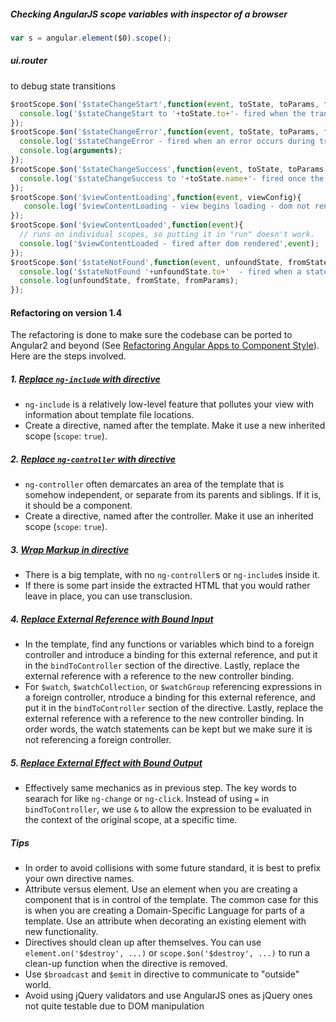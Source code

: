 ##### Checking AngularJS scope variables with inspector of a browser
``` js
var s = angular.element($0).scope();
```

##### ui.router
to debug state transitions
```js
$rootScope.$on('$stateChangeStart',function(event, toState, toParams, fromState, fromParams){
  console.log('$stateChangeStart to '+toState.to+'- fired when the transition begins. toState,toParams : \n',toState, toParams);
});
$rootScope.$on('$stateChangeError',function(event, toState, toParams, fromState, fromParams, error){
  console.log('$stateChangeError - fired when an error occurs during transition.');
  console.log(arguments);
});
$rootScope.$on('$stateChangeSuccess',function(event, toState, toParams, fromState, fromParams){
  console.log('$stateChangeSuccess to '+toState.name+'- fired once the state transition is complete.');
});
$rootScope.$on('$viewContentLoading',function(event, viewConfig){
   console.log('$viewContentLoading - view begins loading - dom not rendered',viewConfig);
});
$rootScope.$on('$viewContentLoaded',function(event){
  // runs on individual scopes, so putting it in "run" doesn't work.
  console.log('$viewContentLoaded - fired after dom rendered',event);
});
$rootScope.$on('$stateNotFound',function(event, unfoundState, fromState, fromParams){
  console.log('$stateNotFound '+unfoundState.to+'  - fired when a state cannot be found by its name.');
  console.log(unfoundState, fromState, fromParams);
});
```

#### Refactoring on version 1.4

The refactoring is done to make sure the codebase can be ported to Angular2 and beyond (See [Refactoring Angular Apps to Component Style](http://teropa.info/blog/2015/10/18/refactoring-angular-apps-to-components.html)). Here are the steps involved.

##### 1. [Replace `ng-include` with directive](https://teropa.info/blog/2015/10/18/refactoring-angular-apps-to-components.html#replace-ng-include-with-component-directive)

- `ng-include` is a relatively low-level feature that pollutes your view with information about template file locations.
- Create a directive, named after the template. Make it use a new inherited scope (`scope`: `true`).

##### 2. [Replace `ng-controller` with directive](https://teropa.info/blog/2015/10/18/refactoring-angular-apps-to-components.html#replace-ng-controller-with-component-directive)

- `ng-controller` often demarcates an area of the template that is somehow independent, or separate from its parents and siblings. If it is, it should be a component.
- Create a directive, named after the controller. Make it use an inherited scope (`scope`: `true`).

##### 3. [Wrap Markup in directive](https://teropa.info/blog/2015/10/18/refactoring-angular-apps-to-components.html#wrap-markup-in-component-directive)

- There is a big template, with no `ng-controller`s or `ng-include`s inside it.
- If there is some part inside the extracted HTML that you would rather leave in place, you can use transclusion.

##### 4. [Replace External Reference with Bound Input](https://teropa.info/blog/2015/10/18/refactoring-angular-apps-to-components.html#replace-external-reference-with-bound-input)

- In the template, find any functions or variables which bind to a foreign controller and introduce a binding for this external reference, and put it in the `bindToController` section of the  directive. Lastly, replace the external reference with a reference to the new controller binding.
- For `$watch`, `$watchCollection`, or `$watchGroup` referencing expressions in a foreign controller, ntroduce a binding for this external reference, and put it in the `bindToController` section of the  directive. Lastly, replace the external reference with a reference to the new controller binding. In order words, the watch statements can be kept but we make sure it is not referencing a foreign controller.

##### 5. [Replace External Effect with Bound Output](https://teropa.info/blog/2015/10/18/refactoring-angular-apps-to-components.html#replace-external-effect-with-bound-output)

- Effectively same mechanics as in previous step. The key words to searach for like `ng-change` or `ng-click`. Instead of using `=` in `bindToController`, we use `&` to allow the expression to be evaluated in the context of the original scope, at a specific time.



##### Tips
- In order to avoid collisions with some future standard, it is best to prefix your own directive names.
- Attribute versus element. Use an element when you are creating a component that is in control of the template. The common case for this is when you are creating a Domain-Specific Language for parts of a template. Use an attribute when decorating an existing element with new functionality.
- Directives should clean up after themselves. You can use `element.on('$destroy', ...)` or `scope.$on('$destroy', ...)` to run a clean-up function when the directive is removed.
- Use `$broadcast` and `$emit` in directive to communicate to "outside" world.
- Avoid using jQuery validators and use AngularJS ones as jQuery ones not quite testable due to DOM manipulation

